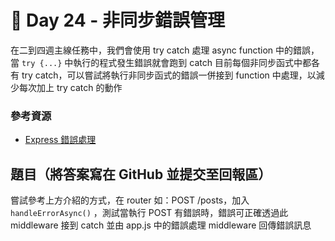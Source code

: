 # 🏅 Day 24 - 非同步錯誤管理

在二到四週主線任務中，我們會使用 try catch 處理 async function 中的錯誤，當 `try {...}` 中執行的程式發生錯誤就會跑到 catch
目前每個非同步函式中都各有 try catch，可以嘗試將執行非同步函式的錯誤一併接到 function 中處理，以減少每次加上 try catch 的動作

### 參考資源

- [Express 錯誤處理](https://expressjs.com/zh-tw/guide/error-handling.html)

## 題目（將答案寫在 GitHub 並提交至回報區）

嘗試參考上方介紹的方式，在 router 如：POST /posts，加入 `handleErrorAsync()` ，測試當執行 POST 有錯誤時，錯誤可正確透過此 middleware 接到 catch 並由 app.js 中的錯誤處理 middleware 回傳錯誤訊息
